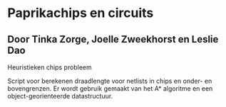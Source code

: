 # Paprikachips en circuits
## Door Tinka Zorge, Joelle Zweekhorst en Leslie Dao
Heuristieken chips probleem

Script voor berekenen draadlengte voor netlists in chips en onder- en bovengrenzen. Er wordt gebruik gemaakt van het A* algoritme en een object-georienteerde
datastructuur. 
